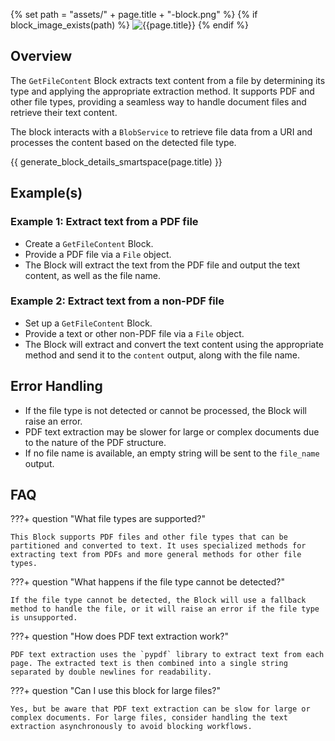 {% set path = "assets/" + page.title + "-block.png" %}
{% if block_image_exists(path) %}
![{{page.title}}]({{path}})
{% endif %}

## Overview
The `GetFileContent` Block extracts text content from a file by determining its type and applying the appropriate extraction method. It supports PDF and other file types, providing a seamless way to handle document files and retrieve their text content.

The block interacts with a `BlobService` to retrieve file data from a URI and processes the content based on the detected file type.

{{ generate_block_details_smartspace(page.title) }}

## Example(s)

### Example 1: Extract text from a PDF file
- Create a `GetFileContent` Block.
- Provide a PDF file via a `File` object.
- The Block will extract the text from the PDF file and output the text content, as well as the file name.

### Example 2: Extract text from a non-PDF file
- Set up a `GetFileContent` Block.
- Provide a text or other non-PDF file via a `File` object.
- The Block will extract and convert the text content using the appropriate method and send it to the `content` output, along with the file name.

## Error Handling
- If the file type is not detected or cannot be processed, the Block will raise an error.
- PDF text extraction may be slower for large or complex documents due to the nature of the PDF structure.
- If no file name is available, an empty string will be sent to the `file_name` output.

## FAQ

???+ question "What file types are supported?"

    This Block supports PDF files and other file types that can be partitioned and converted to text. It uses specialized methods for extracting text from PDFs and more general methods for other file types.

???+ question "What happens if the file type cannot be detected?"

    If the file type cannot be detected, the Block will use a fallback method to handle the file, or it will raise an error if the file type is unsupported.

???+ question "How does PDF text extraction work?"

    PDF text extraction uses the `pypdf` library to extract text from each page. The extracted text is then combined into a single string separated by double newlines for readability.

???+ question "Can I use this block for large files?"

    Yes, but be aware that PDF text extraction can be slow for large or complex documents. For large files, consider handling the text extraction asynchronously to avoid blocking workflows.

